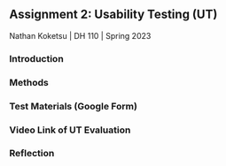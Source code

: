 ## Assignment 2: Usability Testing (UT)

Nathan Koketsu | DH 110 | Spring 2023

### Introduction

### Methods


### Test Materials (Google Form)

### Video Link of UT Evaluation

### Reflection
